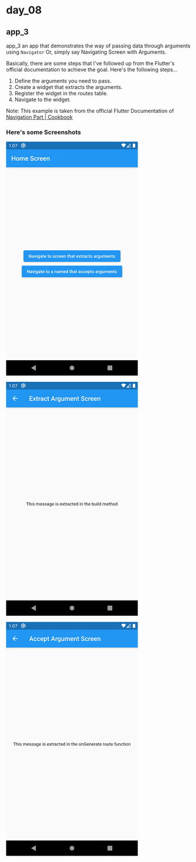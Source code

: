 # day_08
## app_3


app_3 an app that demonstrates the way of passing data through arguments using `Navigator` Or, simply say Navigating Screen with Arguments. 

Basically, there are some steps that I've followed up from the Flutter's official documentation to achieve the goal. Here's the following steps...

1. Define the arguments you need to pass.
2. Create a widget that extracts the arguments.
3. Register the widget in the routes table.
4. Navigate to the widget.


Note: This example is taken from the official Flutter Documentation of [Navigation Part | Cookbook](https://flutter.dev/docs/cookbook/navigation/navigate-with-arguments)

### Here's some Screenshots

![Screenshot 1](assets/images/Screenshot_1613245051.png)

![Screenshot 2](assets/images/Screenshot_1613245054.png)

![Screenshot 3](assets/images/Screenshot_1613245060.png)